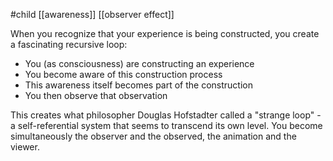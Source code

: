 #child [[awareness]] [[observer effect]]

When you recognize that your experience is being constructed, you create a fascinating recursive loop:

- You (as consciousness) are constructing an experience
- You become aware of this construction process
- This awareness itself becomes part of the construction
- You then observe that observation

This creates what philosopher Douglas Hofstadter called a "strange loop" - a self-referential system that seems to transcend its own level. You become simultaneously the observer and the observed, the animation and the viewer.